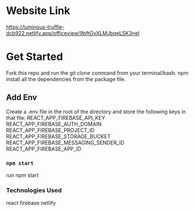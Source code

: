 
# Website Link
https://luminous-truffle-dcb922.netlify.app/officeview/9bftGvXLMJbqeLSK3neI

# Get Started
Fork this repo and run the git clone <forked repo> command from your terminal/bash.
npm install all the dependencies from the package file.

## Add Env
Create a .env file in the root of the directory and store the following keys in that file:
REACT_APP_FIREBASE_API_KEY
REACT_APP_FIREBASE_AUTH_DOMAIN
REACT_APP_FIREBASE_PROJECT_ID
REACT_APP_FIREBASE_STORAGE_BUCKET
REACT_APP_FIREBASE_MESSAGING_SENDER_ID
REACT_APP_FIREBASE_APP_ID

### `npm start`
run npm start

### Technologies Used

react
firebase
netlify



